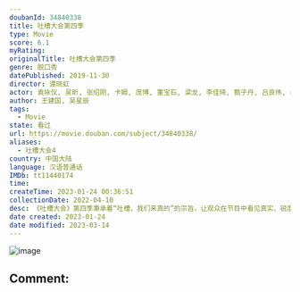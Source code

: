 ```yaml
---
doubanId: 34840338
title: 吐槽大会第四季
type: Movie
score: 6.1
myRating: 
originalTitle: 吐槽大会第四季
genre: 脱口秀
datePublished: 2019-11-30
director: 谭晓虹
actor: 袁咏仪, 吴昕, 张绍刚, 卡姆, 庞博, 董宝石, 梁龙, 李佳琦, 甄子丹, 吕良伟, 向佐, 杨子, 张伟丽, 李诞, 孙杨, 邓亚萍, 王仕鹏, 张梓琳, 范明, 呼兰, 刘谋, 炎亚纶, 毕志飞, 柯洁, 王建国, 郑钧, 大张伟, 叶蓓, 陈楚生, 周震南, 郑云龙, 热依扎, 董又霖, 汪海林, 朱丹, 俞灏明, 李汶翰, 刘纯燕, 徐峥, 王晶, 贾冰, 李庚希, 王思文, 秦昊, 伊能静, 钟欣潼, 赖弘国, 萧亚轩, 吴建豪, 张靓颖, 范丽娜, 金星, 梁海源, 范湉湉, 程璐, 贺军翔, 赵胤胤, 张韶涵, 吴克群, 信, 容祖儿, 马苏
author: 王建国, 吴星辰
tags:
  - Movie
state: 看过
url: https://movie.douban.com/subject/34840338/
aliases:
  - 吐槽大会4
country: 中国大陆
language: 汉语普通话
IMDb: tt11440174
time: 
createTime: 2023-01-24 00:36:51
collectionDate: 2022-04-10
desc: 《吐槽大会》第四季秉承着“吐槽，我们来真的”的宗旨，让观众在节目中看见真实、锐度和幽默的吐槽。每期节目会请来一位自带热点话题的嘉宾，根据嘉宾属性进行吐槽话题专场定制。节目核心价值主张是用真实的表达吸引...
date created: 2023-01-24
date modified: 2023-03-14
---
```


![image](p2572914273.jpg)

Comment:
---
